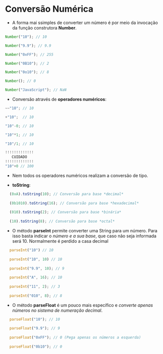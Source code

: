 # Conversão Numérica

- A forma mai ssimples de converter um número é por meio da invocação da função construtora **Number**.


```javascript
Number("10"); // 10

Number("9.9"); // 9.9

Number("0xFF"); // 255

Number("0B10"); // 2

Number("0o10"); // 8

Number(); // 0

Number("JavaScript"); // NaN
```

- Conversão através de **operadores numéricos**:
```javascript
~~"10"; // 10

+"10";  // 10 

"10"-0; // 10

"10"*1; // 10

"10"/1; // 10

!!!!!!!!!!!!!
   CUIDADO 
!!!!!!!!!!!!!
"10"+0 // 100 
```
- Nem todos os operadores numéricos realizam a conversão de tipo.

- **toString**:
```javascript
  (0xA).toString(10); // Conversão para base *decimal*
  
  (0b1010).toString(16); // Conversão para base *hexadecimal*
  
  (010).toString(2); // Conversão para base *binária*
  
  (10).toString(8); // Conversão para base *octal*
```

- O método **parseInt** permite converter uma String para um número. Para isso basta indicar o *número e a sua base*, que caso não seja informada será 10. Normalmente é perdido a casa decimal
```javascript
  parseInt("10") // 10 
  
  parseInt("10", 10) // 10
  
  parseInt("9.9", 10); // 9
  
  parseInt("A", 16); // 10
  
  parseInt("11", 2); // 3 
  
  parseInt("010", 8); // 8
```

- O método **parseFloat** é um pouco mais específico e *converte apenas números no sistema de numeração decimal*.
```javascript
  parseFloat("10"); // 10
  
  parseFloat("9.9"); // 9
  
  parseFloat("0xFF"); // 0 (Pega apenas os números a esquerda)
  
  parseFloat("0b10"); // 0 
```